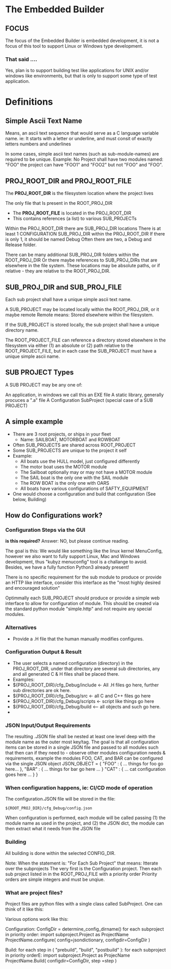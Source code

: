 ﻿# The Embedded Builder

## FOCUS
The focus of the Embedded Builder is embedded development, it is not a focus of this tool to support Linux or Windows type development.

### That said ....
Yes, plan is to support building test like applications for UNIX and/or windows like environments, but that is only to support some type of test application.

# Definitions

## Simple Ascii Text Name
Means, an ascii text sequence that would serve as a C language variable name.
ie: It starts with a letter or underline, and must consit of exactly letters numbers and underlines

In some cases, simple ascii text names (such as sub-module-names) are required to be unique.  Example:  No Project shall have two modules named: "FOO" the project can have "FOO1" and "FOO2" but not "FOO" and "FOO".

## PROJ_ROOT_DIR and PROJ_ROOT_FILE

The **PROJ_ROOT_DIR** is the filesystem location where the project lives

The only file that Is present in the ROOT_PROJ_DIR
* The **PROJ_ROOT_FILE** is located in the PROJ_ROOT_DIR
* This contains references  (a list) to various SUB_PROJECTs 

Within the PROJ_ROOT_DIR there are SUB_PROJ_DIR locations
There is at least 1 CONFIGURATION SUB_PROJ_DIR within the PROJ_ROOT_DIR
If there is only 1, it should be named Debug
Often there are two, a Debug and Release folder.

There can be many additional SUB_PROJ_DIR folders within the ROOT_PROJ_DIR
Or there maybe references to SUB_PROJ_DIRs that are elsewhere in the file system.
These locations may be absolute paths, or if relative - they are relative to the ROOT_PROJ_DIR.

## SUB_PROJ_DIR and SUB_PROJ_FILE
Each sub project shall have a unique simple ascii text name.

A SUB_PROJECT may be located locally within the ROOT_PROJ_DIR, or it maybe remote
Remote means: Stored elsewhere within the filesystem.

If the SUB_PROJECT is stored locally, the sub project shall have a unique directory name.

The ROOT_PROJECT_FILE can reference a directory stored elsewhere in the filesystem via either (1) an absolute or (2) path relative to the ROOT_PROJECT_FILE, but in each case the SUB_PROJECT must have a unique simple ascii name.

## SUB PROJECT Types

A SUB PROJECT may be any one of:

An application, in windows we call this an EXE file
A static library, generally procuces a ".a" file
A Configuration SubProject (special case of a SUB PROJECT)

## A simple example
 * There are 3 root projects, or ships in your fleet
	* Name:   SAILBOAT,  MOTORBOAT and  ROWBOAT
 * Often SUB_PROJECTS are shared across ROOT_PROJECT
 * Some SUB_PROJECTS are unique to the project it self
 * Example:
	* All boats use the HULL model, just configured differently
	* The motor boat uses the MOTOR module
	* The Sailboat optionally may or may not have a MOTOR module
	* The SAIL boat is the only one with the SAIL module
	* The ROW BOAT is the only one with OARS
	* All boats have various configurations of SAFTY_EQUIPMENT
 * One would choose a configuration and build that configuration (See below, Building)
 
## How do Configurations work?
### Configuration Steps via the GUI
**is this required?** Answer: NO, but please continue reading. 

The goal is this: We would like something like the linux kernel MenuConfig, however we also want to fully support Linux, Mac and Windows development, thus  "kubyz menuconfig" tool is a challange to avoid.  Besides, we have a fully function Python3 already present!

There is no specific requirement for the sub module to produce or provide an HTTP like interface, consider this interface as the "most highly desired and encouraged solution"

Optimmally each SUB_PROJECT should produce or provide a simple web interface to allow for configuration of module. This should be created via the standard python module "simple.http" and not require any special modules.

### Alternatives 
* Provide a .H file that the human manually modifies configures.

### Configuration Output & Result
 * The user selects a named configuration (directory) in the PROJ_ROOT_DIR, under that directory are several sub directories, any and all generated C & H files shall be placed there. 
 * Examples:
 * ${PROJ_ROOT_DIR}/cfg_Debug/include <- All .H files go here, further sub directories are ok here.
 * ${PROJ_ROOT_DIR}/cfg_Debug/src <- all C and C++ files go here
 * ${PROJ_ROOT_DIR}/cfg_Debug/scripts <- script like things go here
 * ${PROJ_ROOT_DIR}/cfg_Debug/build <-- all objects and such go here.
 * 

### JSON Input/Output Requirements 
The resulting .JSON file shall be nested at least one level deep with the module name as the outer most key/tag. The goal is that all configuration items can be stored in a single JSON file and passed to all modules such that then can if they need to - observe other modules configuration needs & requirements, example the modules FOO, CAT, and BAR can be configured via the single JSON object
       JSON_OBJECT = { 
           "FOO" : { ... things for foo go here... },
           "BAR" : { ... things for bar go here ... }
           "CAT" : { ... cat configuration goes here ... }
      }

### When configuration happens, ie: CI/CD mode of operation

The configuration.JSON file will be stored in the file:

    ${ROOT_PROJ_DIR}/cfg_Debug/config.json

When configuration is performed, each module will be called passing (1) the module name as used in the project, and (2) the JSON dict, the module can then extract what it needs from the JSON file

### Building

All building is done within the selected CONFIG_DIR.

Note: When the statement is: "For Each Sub Project" that means:
  Itterate over the subprojects
  The very first is the Configuration project.
  Then each sub project listed in in the ROOT_PROJ_FILE with a priority order
  Priority orders are simple integers and must be unqiue.

### What are project files?

Project files are python files with a single class called SubProject.
One can think of it like this:

Various options work like this:

Configuration:
    ConfigDir = determine_config_dirname()
    for each subproject in priority order:
    	import  subproject.Project as ProjectName
    	ProjectName.configure( config=jsondictionary, configdir=ConfigDir )

Build:
    for each step in ( "prebuild", "build", "postbuild" ):
        for each subproject in priority orderE:
    		import subproject.Project as ProjecName
		ProjectName.Build( configdir=ConfigDir, step =step )

	



